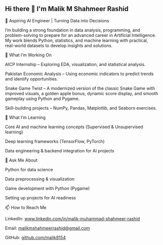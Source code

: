 ## Hi there 👋 I'm Malik M Shahmeer Rashid


🚀 Aspiring AI Engineer | Turning Data into Decisions

I’m building a strong foundation in data analysis, programming, and problem-solving to prepare for an advanced career in Artificial Intelligence. My work blends Python, statistics, and machine learning with practical, real-world datasets to develop insights and solutions.


🔭 What I’m Working On

AICP Internship – Exploring EDA, visualization, and statistical analysis.

Pakistan Economic Analysis – Using economic indicators to predict trends and identify opportunities.

Snake Game Twist – A modernized version of the classic Snake Game with improved visuals, a golden apple bonus, dynamic score display, and smooth gameplay using Python and Pygame.

Skill-building projects – NumPy, Pandas, Matplotlib, and Seaborn exercises.


🌱 What I’m Learning

Core AI and machine learning concepts (Supervised & Unsupervised learning)

Deep learning frameworks (TensorFlow, PyTorch)

Data engineering & backend integration for AI projects


💬 Ask Me About

Python for data science

Data preprocessing & visualization

Game development with Python (Pygame)

Setting up projects for AI readiness


📫 How to Reach Me

LinkedIn: www.linkedin.com/in/malik-muhammad-shahmeer-rashid

Email: malikmshahmeerrashid@gmail.com

GitHub: [github.com/malik8154](https://github.com/malik8154)

<!--
**malik8154/malik8154** is a ✨ _special_ ✨ repository because its `README.md` (this file) appears on your GitHub profile.

Here are some ideas to get you started:

- 🔭 I’m currently working on ...
- 🌱 I’m currently learning ...
- 👯 I’m looking to collaborate on ...
- 🤔 I’m looking for help with ...
- 💬 Ask me about ...
- 📫 How to reach me: ...
- 😄 Pronouns: ...
- ⚡ Fun fact: ...
-->
